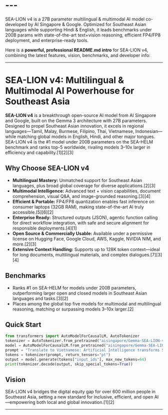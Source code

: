 # ---
SEA-LION v4 is a 27B parameter multilingual &amp; multimodal AI model co-developed by AI Singapore &amp; Google. Optimized for Southeast Asian languages while supporting Hindi &amp; English, it leads benchmarks under 200B params with state-of-the-art text+vision reasoning, efficient FP4/FP8 deployment, and enterprise-ready tools.


Here is a **powerful, professional README.md intro** for SEA-LION v4, combining the latest features, vision, benchmarks, and developer info:

***

# SEA-LION v4: Multilingual & Multimodal AI Powerhouse for Southeast Asia

**SEA-LION v4** is a breakthrough open-source AI model from AI Singapore and Google, built on the Gemma 3 architecture with 27B parameters. Designed to propel Southeast Asian innovation, it excels in regional languages—Tamil, Malay, Burmese, Filipino, Thai, Vietnamese, Indonesian—while matching global models in English, Hindi, and other major tongues. SEA-LION v4 is the #1 model under 200B parameters on the SEA-HELM benchmark and ranks top-5 worldwide, rivaling models 3–10x larger in efficiency and capability.[1][2][3]

## Why Choose SEA-LION v4

- **Multilingual Mastery:** Unmatched support for Southeast Asian languages, plus broad global coverage for diverse applications.[2][3]
- **Multimodal Intelligence:** Advanced text + vision capabilities, document comprehension, visual Q&A, and image-grounded reasoning.[3][4]
- **Efficient & Portable:** FP4/FP8 quantization enables fast inference on consumer laptops (32GB RAM), making state-of-the-art AI truly accessible.[5][6][2]
- **Enterprise Ready:** Structured outputs (JSON), agentic function calling for direct workflow integration, with safe and secure alignment for responsible deployments.[4][1]
- **Open Source & Commercially Usable:** Available under a permissive license on Hugging Face, Google Cloud, AWS, Kaggle, NVIDIA NIM, and more.[2][3]
- **Extensive Context Handling:** Supports up to 128K token context—ideal for long documents, multilingual materials, and complex dialogues.[7][3][4]

## Benchmarks

- Ranks #1 on SEA-HELM for models under 200B parameters, outperforming larger open and closed models in Southeast Asian languages and tasks.[3][2]
- Places among the global top five models for multimodal and multilingual reasoning, matching or surpassing models 3–10x larger.[2]

## Quick Start

```python
from transformers import AutoModelForCausalLM, AutoTokenizer
tokenizer = AutoTokenizer.from_pretrained("aisingapore/Gemma-SEA-LION-v4-27B-IT", trust_remote_code=True)
model = AutoModelForCausalLM.from_pretrained("aisingapore/Gemma-SEA-LION-v4-27B-IT", trust_remote_code=True)
prompt = "Translate to Vietnamese: Artificial Intelligence transforms Southeast Asia."
tokens = tokenizer(prompt, return_tensors="pt")
output = model.generate(tokens["input_ids"], max_new_tokens=64)
print(tokenizer.decode(output, skip_special_tokens=True))
```


## Vision

SEA-LION v4 bridges the digital equity gap for over 600 million people in Southeast Asia, setting a new standard for inclusive, efficient, and open AI—empowering both local and global innovation.[1][2]

***




